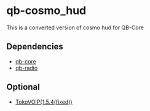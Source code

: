 # qb-cosmo_hud
This is a converted version of cosmo hud for QB-Core

## Dependencies
- [qb-core](https://github.com/qbcore-framework/qb-core)
- [qb-radio](https://github.com/qbcore-framework/qb-radio)

## Optional
- [TokoVOIP(1.5.4(fixed))](https://github.com/Home-Away-From-Home-RP/TokoVoip-1.5.4)
